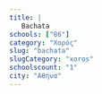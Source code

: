 ```yaml
---
title: |
   Bachata
schools: ["86"]
category: "Χορός"
slug: "bachata"
slugCategory: "xoros"
schoolscount: "1"
city: "Αθήνα"
---
```


